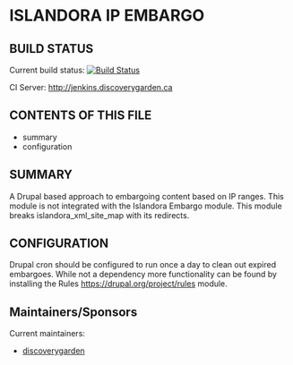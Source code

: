# ISLANDORA IP EMBARGO

## BUILD STATUS
Current build status:
[![Build Status](https://travis-ci.org/Islandora/islandora_ip_embargo.png?branch=7.x)](https://travis-ci.org/Islandora/islandora_ip_embargo)

CI Server:
http://jenkins.discoverygarden.ca

## CONTENTS OF THIS FILE

 * summary
 * configuration

## SUMMARY

A Drupal based approach to embargoing content based on IP ranges.
This module is not integrated with the Islandora Embargo module.
This module breaks islandora_xml_site_map with its redirects. 

## CONFIGURATION

Drupal cron should be configured to run once a day to clean out expired
embargoes.  While not a dependency more functionality can be found by
installing the Rules https://drupal.org/project/rules module.

## Maintainers/Sponsors

Current maintainers:

* [discoverygarden](https://github.com/discoverygarden)
